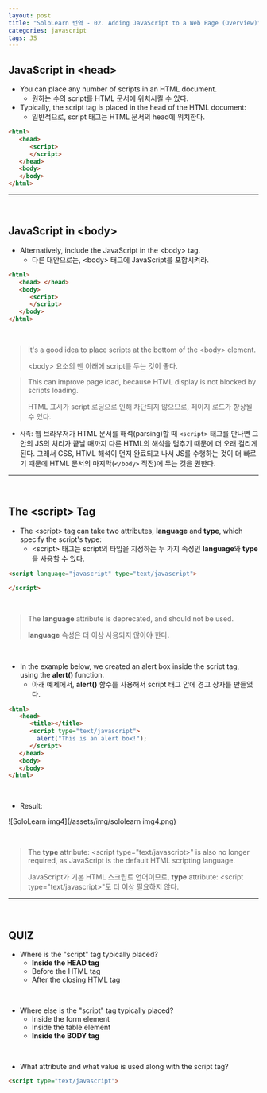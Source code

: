 ```yaml
---
layout: post
title: "SoloLearn 번역 - 02. Adding JavaScript to a Web Page (Overview)"
categories: javascript
tags: JS
---
```


## JavaScript in \<head>

- You can place any number of scripts in an HTML document.
  - 원하는 수의 script를 HTML 문서에 위치시킬 수 있다.
- Typically, the script tag is placed in the head of the HTML document:
  - 일반적으로, script 태그는 HTML 문서의 head에 위치한다.

```html
<html>
   <head>
      <script>
      </script>
   </head>
   <body>
   </body>
</html>
```

------

<br>

## JavaScript in \<body>

- Alternatively, include the JavaScript in the \<body> tag.
  - 다른 대안으로는, \<body> 태그에 JavaScript를 포함시켜라.

```html
<html>
   <head> </head>
   <body>
      <script>
      </script>
   </body>
</html>
```

<br>

> It's a good idea to place scripts at the bottom of the \<body> element.
>
> \<body> 요소의 맨 아래에 script를 두는 것이 좋다.

> This can improve page load, because HTML display is not blocked by scripts loading.
>
> HTML 표시가 script 로딩으로 인해 차단되지 않으므로, 페이지 로드가 향상될 수 있다.

- `사족`: 웹 브라우저가 HTML 문서를 해석(parsing)할 때 `<script>` 태그를 만나면 그 안의 JS의 처리가 끝날 때까지 다른 HTML의 해석을 멈추기 때문에 더 오래 걸리게 된다. 그래서 CSS, HTML 해석이 먼저 완료되고 나서 JS를 수행하는 것이 더 빠르기 때문에 HTML 문서의 마지막(`</body>` 직전)에 두는 것을 권한다.

------

<br>

## The \<script> Tag

- The \<script> tag can take two attributes, **language** and **type**, which specify the script's type:
  - \<script> 태그는 script의 타입을 지정하는 두 가지 속성인 **language**와 **type**을 사용할 수 있다.

```html
<script language="javascript" type="text/javascript">

</script>
```

<br>

> The **language** attribute is deprecated, and should not be used.
>
> **language** 속성은 더 이상 사용되지 않아야 한다.

<br>

- In the example below, we created an alert box inside the script tag, using the **alert()** function.
  - 아래 예제에서, **alert()** 함수를 사용해서 script 태그 안에 경고 상자를 만들었다.

```html
<html>
   <head>
      <title></title>
      <script type="text/javascript">
      	alert("This is an alert box!");
      </script>
   </head>
   <body>
   </body>
</html>
```

<br>

- Result:

![SoloLearn img4](/assets/img/sololearn img4.png)

<br>

> The **type** attribute: <script type="text/javascript>" is also no longer required, as JavaScript is the default HTML scripting language.
>
> JavaScript가 기본 HTML 스크립트 언어이므로, **type** attribute: <script type="text/javascript>"도 더 이상 필요하지 않다.

------

<br>

## QUIZ

- Where is the "script" tag typically placed?
  - **Inside the HEAD tag**
  - Before the HTML tag
  - After the closing HTML tag

<br>

- Where else is the "script" tag typically placed?
  - Inside the form element
  - Inside the table element
  - **Inside the BODY tag**

<br>

- What attribute and what value is used along with the script tag?

```html
<script type="text/javascript">
```

<br>